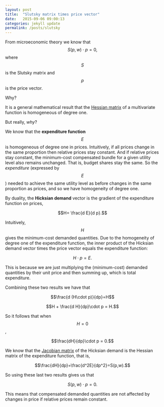 ```yaml
---
layout: post
title:  "Slutsky matrix times price vector"
date:   2015-09-06 09:00:13
categories: jekyll update
permalink: /posts/slutsky
---
```


From microeconomic theory we know that
$$S(p, w) \cdot p = 0,$$
where $$S$$ is the Slutsky matrix and $$p$$ is the price vector.

Why?

It is a general mathematical result that the [Hessian matrix](https://en.wikipedia.org/wiki/Hessian_matrix) of a multivariate function is homogeneous of degree one.

But really, *why*?

We know that the **expenditure function** $$E$$  is homogeneous of degree one in prices. Intuitively, if all prices change in the same proportion then relative prices stay constant. And if relative prices stay constant, the minimum-cost compensated bundle for a given utility level also remains unchanged. That is, budget shares stay the same. So the *expenditure* (expressed by $$E$$)  needed to achieve the same utility level as before changes in the same proportion as prices, and so we have homogeneity of degree one.

By duality, the **Hicksian demand** vector is the gradient of the expenditure function on prices,

$$H= \frac{d E}{d p}.$$

Intuitively, $$H$$ gives the minimum-cost demanded quantities. Due to the homogeneity of degree one of the expenditure function, the inner product of the Hicksian demand vector times the price vector equals the expenditure function:

$$H\cdot p=E.$$

This is because we are just multiplying the (minimum-cost) demanded quantities by their unit price and then summing up, which is total expenditure.

Combining these two results we have that

$$\frac{d (H\cdot p)}{dp}=H$$

$$H + \frac{d H}{dp}\cdot p = H.$$

So it follows that when $$H=0$$,

$$\frac{dH}{dp}\cdot p = 0.$$

We know that the [Jacobian matrix](https://en.wikipedia.org/wiki/Jacobian_matrix_and_determinant) of the Hicksian demand is the Hessian matrix of the expenditure function, that is,

$$\frac{dH}{dp}=\frac{d^2E}{dp^2}=S(p,w).$$

So using these last two results gives us that

$$S(p, w) \cdot p = 0.$$

This means that compensated demanded quantities are not affected by changes in price if relative prices remain constant.
